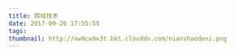 ```yaml
---
title: 跨域技术
date: 2017-09-26 17:55:55
tags:
thumbnail: http://ow9cw9x3t.bkt.clouddn.com/nianshaodeni.png
---
```

